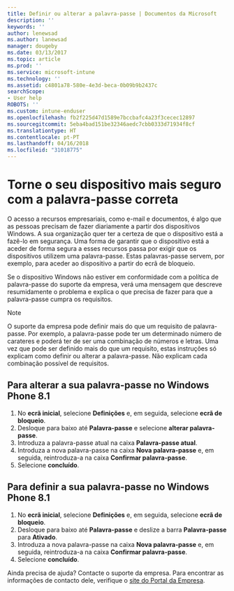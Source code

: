 ```yaml
---
title: Definir ou alterar a palavra-passe | Documentos da Microsoft
description: ''
keywords: ''
author: lenewsad
ms.author: lanewsad
manager: dougeby
ms.date: 03/13/2017
ms.topic: article
ms.prod: ''
ms.service: microsoft-intune
ms.technology: ''
ms.assetid: c4801a78-580e-4e3d-beca-0b09b9b2437c
searchScope:
- User help
ROBOTS: ''
ms.custom: intune-enduser
ms.openlocfilehash: fb2f225d47d1589e7bccbafc4a23f3cecec12897
ms.sourcegitcommit: 5eba4bad151be32346aedc7cbb0333d71934f8cf
ms.translationtype: HT
ms.contentlocale: pt-PT
ms.lasthandoff: 04/16/2018
ms.locfileid: "31018775"
---
```

# <a name="make-your-device-safer-with-the-right-password"></a>Torne o seu dispositivo mais seguro com a palavra-passe correta

O acesso a recursos empresariais, como e-mail e documentos, é algo que as pessoas precisam de fazer diariamente a partir dos dispositivos Windows. A sua organização quer ter a certeza de que o dispositivo está a fazê-lo em segurança. Uma forma de garantir que o dispositivo está a aceder de forma segura a esses recursos passa por exigir que os dispositivos utilizem uma palavra-passe. Estas palavras-passe servem, por exemplo, para aceder ao dispositivo a partir do ecrã de bloqueio.

Se o dispositivo Windows não estiver em conformidade com a política de palavra-passe do suporte da empresa, verá uma mensagem que descreve resumidamente o problema e explica o que precisa de fazer para que a palavra-passe cumpra os requisitos.

> [!Note]
> O suporte da empresa pode definir mais do que um requisito de palavra-passe. Por exemplo, a palavra-passe pode ter um determinado número de carateres e poderá ter de ser uma combinação de números e letras. Uma vez que pode ser definido mais do que um requisito, estas instruções só explicam como definir ou alterar a palavra-passe. Não explicam cada combinação possível de requisitos.

## <a name="to-change-your-password-on-windows-phone-81"></a>Para alterar a sua palavra-passe no Windows Phone 8.1

1. No **ecrã inicial**, selecione **Definições** e, em seguida, selecione **ecrã de bloqueio**.
2. Desloque para baixo até **Palavra-passe** e selecione **alterar palavra-passe**.
3. Introduza a palavra-passe atual na caixa **Palavra-passe atual**.
4. Introduza a nova palavra-passe na caixa **Nova palavra-passe** e, em seguida, reintroduza-a na caixa **Confirmar palavra-passe**.
4. Selecione **concluído**.

## <a name="to-set-your-password-on-windows-phone-81"></a>Para definir a sua palavra-passe no Windows Phone 8.1

1. No **ecrã inicial**, selecione **Definições** e, em seguida, selecione **ecrã de bloqueio**.
2. Desloque para baixo até **Palavra-passe** e deslize a barra **Palavra-passe** para **Ativado**.
3. Introduza a nova palavra-passe na caixa **Nova palavra-passe** e, em seguida, reintroduza-a na caixa **Confirmar palavra-passe**.
4. Selecione **concluído**.

Ainda precisa de ajuda? Contacte o suporte da empresa. Para encontrar as informações de contacto dele, verifique o [site do Portal da Empresa](https://portal.manage.microsoft.com#HelpDeskDialog).
